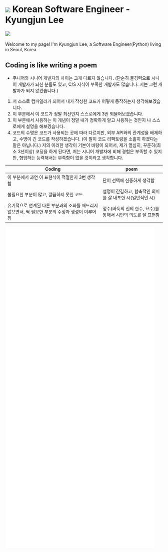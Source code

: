 <h1><img src="https://user-images.githubusercontent.com/45473846/184478805-536e18d6-c2a7-4030-b72d-2973a9d7cbe2.gif" width="30"/> Korean Software Engineer - Kyungjun Lee</h1>

<a href="https://www.linkedin.com/in/kyungjunleeme/"><img src="https://img.shields.io/badge/LinkedIn-0077B5?style=for-the-badge&logo=linkedin&logoColor=white"></a>



Welcome to my page! I'm Kyungjun Lee, a Software Engineer(Python) living in Seoul, Korea.
</br>

## Coding is like writing a poem

- 주니어와 시니어 개발자의 차이는 크게 다르지 않습니다. (단순히 물경력으로 시니어 개발자가 되신 분들도 있고, C/S 지식이 부족한 개발자도 많습니다. 저는 그런 개발자가 되지 않겠습니다.)
1. 저 스스로 컴파일러가 되어서 내가 작성한 코드가 어떻게 동작하는지 생각해보겠습니다.
2. 이 부분에서 이 코드가 정말 최선인지 스스로에게 3번 되물어보겠습니다.
3. 이 부분에서 사용하는 이 개념이 정말 내가 정확하게 알고 사용하는 것인지 나 스스로에게 설명을 해보겠습니다.
4. 코드의 수명은 코드가 사용되는 곳에 따라 다르지만, 외부 API와의 관계성을 배제하고, 수명이 긴 코드를 작성하겠습니다. (이 말이 코드 리팩토링을 소홀히 하겠다는 말은 아닙니다.)
저의 이러한 생각이 기본이 바탕이 되어서, 제가 열심히, 꾸준히(최소 3년이상) 코딩을 하게 된다면, 저는 시니어 개발자에 비해 경험은 부족할 수 있지만, 협업하는 능력해서는 부족함이 없을 것이라고 생각합니다.

| Coding | poem |
| ------ | ------ |
| 이 부분에서 과연 이 표현식이 적절한지 3번 생각함| 단어 선택에 신중하게 생각함 |
| 불필요한 부분이 많고, 깔끔하지 못한 코드 | 설명이 간결하고, 함축적인 의미를 잘 내포한 시(일반적인 시) |
| 유기적으로 연계된 다른 부분과의 조화를 깨드리지 않으면서, 딱 필요한 부분의 수정과 생성이 이루어짐 | 정수(바둑의 신의 한수, 묘수)를 통해서 시인의 의도를 잘 표현함 |

![](github-metrics.svg)
